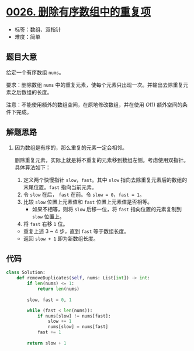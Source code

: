 # [0026. 删除有序数组中的重复项](https://leetcode.cn/problems/remove-duplicates-from-sorted-array/)

- 标签：数组、双指针
- 难度：简单

## 题目大意

给定一个有序数组 `nums`。

要求：删除数组 `nums` 中的重复元素，使每个元素只出现一次。并输出去除重复元素之后数组的长度。

注意：不能使用额外的数组空间，在原地修改数组，并在使用 $O(1)$ 额外空间的条件下完成。

## 解题思路

1. 因为数组是有序的，那么重复的元素一定会相邻。

   删除重复元素，实际上就是将不重复的元素移到数组左侧。考虑使用双指针。具体算法如下：

   1. 定义两个快慢指针 `slow`，`fast`。其中 `slow` 指向去除重复元素后的数组的末尾位置。`fast` 指向当前元素。
   2. 令 `slow` 在后， `fast` 在前。令 `slow = 0`，`fast = 1`。
   3. 比较 `slow` 位置上元素值和 `fast` 位置上元素值是否相等。
      - 如果不相等，则将 `slow` 后移一位，将 `fast` 指向位置的元素复制到 `slow` 位置上。
   4. 将 `fast` 右移 `1` 位。

   - 重复上述 3 ~ 4 步，直到 `fast` 等于数组长度。
   - 返回 `slow + 1` 即为新数组长度。

## 代码

```Python
class Solution:
    def removeDuplicates(self, nums: List[int]) -> int:
        if len(nums) <= 1:
            return len(nums)
        
        slow, fast = 0, 1

        while (fast < len(nums)):
            if nums[slow] != nums[fast]:
                slow += 1
                nums[slow] = nums[fast]
            fast += 1
            
        return slow + 1
```

